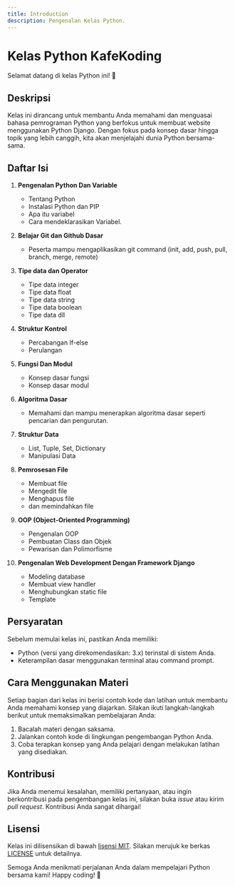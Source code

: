 ```yaml
---
title: Introduction
description: Pengenalan Kelas Python.
---
```


# Kelas Python KafeKoding

Selamat datang di kelas Python ini! 🐍

## Deskripsi

Kelas ini dirancang untuk membantu Anda memahami dan menguasai bahasa pemrograman Python yang berfokus untuk membuat website menggunakan Python Django. Dengan fokus pada konsep dasar hingga topik yang lebih canggih, kita akan menjelajahi dunia Python bersama-sama.

## Daftar Isi

1. **Pengenalan Python Dan Variable**
    - Tentang Python
    - Instalasi Python dan PIP
    - Apa itu variabel
    - Cara mendeklarasikan Variabel.

2. **Belajar Git dan Github Dasar**
    - Peserta mampu mengaplikasikan git command (init, add, push, pull, branch, merge, remote)

3. **Tipe data dan Operator**
    - Tipe data integer
    - Tipe data float
    - Tipe data string
    - Tipe data boolean
    - Tipe data dll

4. **Struktur Kontrol**
    - Percabangan If-else
    - Perulangan

5. **Fungsi Dan Modul**
    - Konsep dasar fungsi
    - Konsep dasar modul

6. **Algoritma Dasar**
    - Memahami dan mampu menerapkan algoritma dasar seperti pencarian dan pengurutan.

7. **Struktur Data**
    - List, Tuple, Set, Dictionary
    - Manipulasi Data

8. **Pemrosesan File**
    - Membuat file
    - Mengedit file
    - Menghapus file
    - dan memindahkan file

9. **OOP (Object-Oriented Programming)**
    - Pengenalan OOP
    - Pembuatan Class dan Objek
    - Pewarisan dan Polimorfisme

10. **Pengenalan Web Development Dengan Framework Django**
    - Modeling database
    - Membuat view handler
    - Menghubungkan static file
    - Template

## Persyaratan

Sebelum memulai kelas ini, pastikan Anda memiliki:
- Python (versi yang direkomendasikan: 3.x) terinstal di sistem Anda.
- Keterampilan dasar menggunakan terminal atau command prompt.

## Cara Menggunakan Materi

Setiap bagian dari kelas ini berisi contoh kode dan latihan untuk membantu Anda memahami konsep yang diajarkan. Silakan ikuti langkah-langkah berikut untuk memaksimalkan pembelajaran Anda:

1. Bacalah materi dengan saksama.
2. Jalankan contoh kode di lingkungan pengembangan Python Anda.
3. Coba terapkan konsep yang Anda pelajari dengan melakukan latihan yang disediakan.

## Kontribusi

Jika Anda menemui kesalahan, memiliki pertanyaan, atau ingin berkontribusi pada pengembangan kelas ini, silakan buka *issue* atau kirim *pull request*. Kontribusi Anda sangat dihargai!

## Lisensi

Kelas ini dilisensikan di bawah [lisensi MIT](LICENSE). Silakan merujuk ke berkas [LICENSE](LICENSE) untuk detailnya.

Semoga Anda menikmati perjalanan Anda dalam mempelajari Python bersama kami! Happy coding! 🚀
